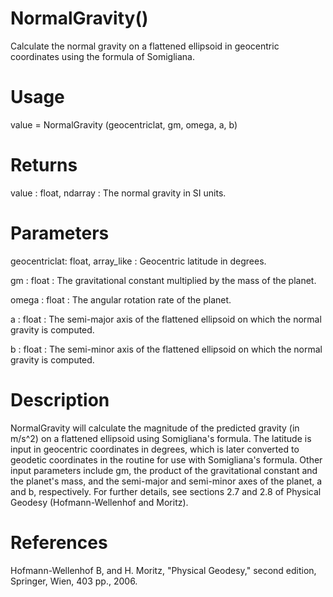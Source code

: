 # NormalGravity()

Calculate the normal gravity on a flattened ellipsoid in geocentric coordinates using the formula of Somigliana.

# Usage

value = NormalGravity (geocentriclat, gm, omega, a, b)

# Returns

value : float, ndarray
:   The normal gravity in SI units.

# Parameters

geocentriclat: float, array_like
:   Geocentric latitude in degrees.

gm : float
:   The gravitational constant multiplied by the mass of the planet.

omega : float
:   The angular rotation rate of the planet.

a : float
:   The semi-major axis of the flattened ellipsoid on which the normal gravity is computed.

b : float
:   The semi-minor axis of the flattened ellipsoid on which the normal gravity is computed.

# Description

NormalGravity will calculate the magnitude of the predicted gravity (in m/s^2) on a flattened ellipsoid using Somigliana's formula. The latitude is input in geocentric coordinates in degrees, which is later converted to geodetic coordinates in the routine for use with Somigliana's formula. Other input parameters include gm, the product of the gravitational constant and the planet's mass, and the semi-major and semi-minor axes of the planet, a and b, respectively. For further details, see sections 2.7 and 2.8 of Physical Geodesy (Hofmann-Wellenhof and Moritz).

# References

Hofmann-Wellenhof B, and H. Moritz, "Physical Geodesy," second edition, Springer, Wien, 403 pp., 2006.
